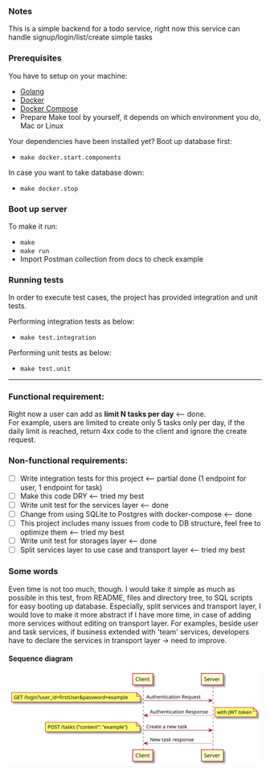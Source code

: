 ### Notes
This is a simple backend for a todo service, right now this service can handle signup/login/list/create simple tasks

### Prerequisites
You have to setup on your machine:
- [Golang](https://golang.org/doc/install)
- [Docker](https://docs.docker.com/engine/install/)
- [Docker Compose](https://docs.docker.com/compose/install/)
- Prepare Make tool by yourself, it depends on which environment you do, Mac or Linux

Your dependencies have been installed yet? Boot up database first:
- `make docker.start.components`

In case you want to take database down:
- `make docker.stop`

### Boot up server
To make it run:
- `make`
- `make run`
- Import Postman collection from docs to check example

### Running tests
In order to execute test cases, the project has provided integration and unit tests.

Performing integration tests as below:
- `make test.integration`

Performing unit tests as below:
- `make test.unit`

---

### Functional requirement:
Right now a user can add as **limit N tasks per day** <-- done.  
For example, users are limited to create only 5 tasks only per day, if the daily limit is reached, return 4xx code to the client and ignore the create request.

### Non-functional requirements:
- [ ] Write integration tests for this project <-- partial done (1 endpoint for user, 1 endpoint for task)
- [ ] Make this code DRY <-- tried my best
- [ ] Write unit test for the services layer <-- done
- [ ] Change from using SQLite to Postgres with docker-compose <-- done
- [ ] This project includes many issues from code to DB structure, feel free to optimize them <-- tried my best
- [ ] Write unit test for storages layer <-- done
- [ ] Split services layer to use case and transport layer <-- tried my best

### Some words
Even time is not too much, though. I would take it simple as much as possible in this test, from README, files and directory tree, to SQL scripts for easy booting up database.
Especially, split services and transport layer, I would love to make it more abstract if I have more time, in case of adding more services without editing on transport layer.
For examples, beside user and task services, if business extended with 'team' services, developers have to declare the services in transport layer -> need to improve.

#### Sequence diagram
![auth and create tasks request](https://github.com/manabie-com/togo/blob/master/docs/sequence.svg)
